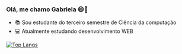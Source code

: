 ### Olá, me chamo Gabriela 😄👋

- 📚 Sou estudante do terceiro semestre de Ciência da computação
- 💻 Atualmente estudando desenvolvimento WEB

[![Top Langs](https://github-readme-stats.vercel.app/api/top-langs/?username=GabiRodrigues04)](https://github.com/GabiRodrigues04/github-readme-stats)

<!--

**GabiRodrigues04/GabiRodrigues04** is a ✨ _special_ ✨ repository because its `README.md` (this file) appears on your GitHub profile.

Here are some ideas to get you started:

- 🔭 I’m currently working on ...
- 🌱 I’m currently learning ...
- 👯 I’m looking to collaborate on ...
- 🤔 I’m looking for help with ...
- 💬 Ask me about ...
- 📫 How to reach me: ...
- 😄 Pronouns: ...
- ⚡ Fun fact: ...




